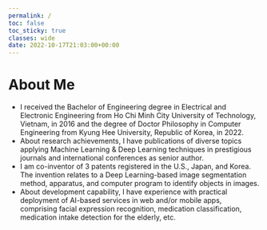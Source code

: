 ```yaml
---
permalink: /
toc: false
toc_sticky: true
classes: wide
date: 2022-10-17T21:03:00+00:00
---
```


# About Me

- I received the Bachelor of Engineering degree in Electrical and Electronic Engineering from Ho Chi Minh City University of Technology, Vietnam, in 2016 and the degree of Doctor Philosophy in Computer Engineering from Kyung Hee University, Republic of Korea, in 2022.
- About research achievements, I have publications of diverse topics applying Machine Learning & Deep Learning techniques in prestigious journals and international conferences as senior author.
- I am co-inventor of 3 patents registered in the U.S., Japan, and Korea. The invention relates to a Deep Learning-based image segmentation method, apparatus, and computer program to identify objects in images.
- About development capability, I have experience with practical deployment of AI-based services in web and/or mobile apps, comprising facial expression recognition, medication classification, medication intake detection for the elderly, etc.
